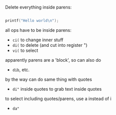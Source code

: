 Delete everything inside parens:

```c

printf("Hello world\n");

```

all ops have to be inside parens:

* `ci(` to change inner stuff
* `di(` to delete (and cut into register ")
* `vi(` to select

apparently parens are a 'block', so can also do

* `dib`, etc.

by the way can do same thing with quotes

* `di"` inside quotes to grab text inside quotes

to select including quotes/parens, use a instead of i

* `da"`
